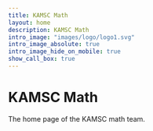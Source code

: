 ```yaml
---
title: KAMSC Math
layout: home
description: KAMSC Math
intro_image: "images/logo/logo1.svg"
intro_image_absolute: true
intro_image_hide_on_mobile: true
show_call_box: true
---
```


# KAMSC Math

The home page of the KAMSC math team.
